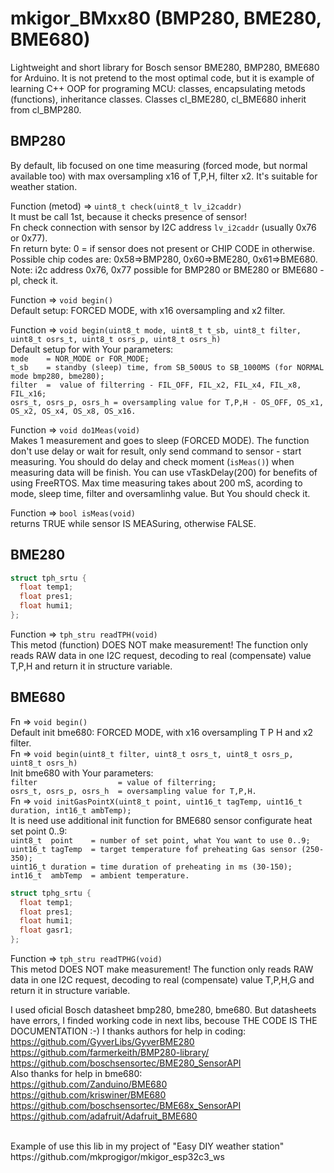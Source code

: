 # mkigor_BMxx80 (BMP280, BME280, BME680)
Lightweight and short library for Bosch sensor BME280, BMP280, BME680 for Arduino.
It is not pretend to the most optimal code, but it is example of learning C++ OOP for programing MCU: classes, encapsulating metods (functions), inheritance classes.
Classes cl_BME280, cl_BME680 inherit from cl_BMP280.

## BMP280
By default, lib focused on one time measuring (forced mode, but normal available too) 
with max oversampling x16 of T,P,H, filter x2. It's suitable for weather station.

Function (metod) => `uint8_t check(uint8_t lv_i2caddr)`<BR>
It must be call 1st, because it checks presence of sensor!<BR>
Fn check connection with sensor by I2C address `lv_i2caddr` (usually 0x76 or 0x77).<BR>
Fn return byte: 0 = if sensor does not present or CHIP CODE in otherwise.<BR>
Possible chip codes are: 0x58=>BMP280, 0x60=>BME280, 0x61=>BME680.<BR>
Note: i2c address 0x76, 0x77 possible for BMP280 or BME280 or BME680 - pl, check it.<BR>

Function => `void begin()`<BR>
Default setup: FORCED MODE, with x16 oversampling and x2 filter.<BR>

Function => `void begin(uint8_t mode, uint8_t t_sb, uint8_t filter, uint8_t osrs_t, uint8_t osrs_p, uint8_t osrs_h)`<BR>
Default setup for with Your parameters:<BR>
`mode    = NOR_MODE or FOR_MODE;`<BR>
`t_sb    = standby (sleep) time, from SB_500US to SB_1000MS (for NORMAL mode bmp280, bme280);`<BR>
`filter  =  value of filterring - FIL_OFF, FIL_x2, FIL_x4, FIL_x8, FIL_x16;`<BR>
`osrs_t, osrs_p, osrs_h = oversampling value for T,P,H - OS_OFF, OS_x1, OS_x2, OS_x4, OS_x8, OS_x16.`<BR>

Function => `void do1Meas(void)`<BR>
Makes 1 measurement and goes to sleep (FORCED MODE). The function don't use delay or wait for result, only send command to sensor - start measuring. You should do delay and check moment (`isMeas()`) when measuring data will be finish. You can use vTaskDelay(200) for benefits of using FreeRTOS.
Max time measuring takes about 200 mS, acording to mode, sleep time, filter and oversamlinhg value.
But You should check it.<BR>

Function => `bool isMeas(void)`<BR>
returns TRUE while sensor IS MEASuring, otherwise FALSE.<BR>

## BME280
```c++
struct tph_srtu {
  float temp1;
  float pres1;
  float humi1;
};
```
Function => `tph_stru readTPH(void)`<BR>
This metod (function) DOES NOT make measurement! The function only reads RAW data in one I2C request, decoding to real (compensate) value T,P,H and return it in structure variable.<BR>

## BME680
Fn => `void begin()`<BR>
Default init bme680: FORCED MODE, with x16 oversampling T P H and x2 filter.<BR>
Fn => `void begin(uint8_t filter, uint8_t osrs_t, uint8_t osrs_p, uint8_t osrs_h)`<BR>
Init bme680 with Your parameters:<BR>
`filter                  = value of filterring;`<BR>
`osrs_t, osrs_p, osrs_h  = oversampling value for T,P,H.`<BR>
Fn => `void initGasPointX(uint8_t point, uint16_t tagTemp, uint16_t duration, int16_t ambTemp);`<BR>
It is need use additional init function for BME680 sensor configurate heat set point 0..9:<br>
`uint8_t  point    = number of set point, what You want to use 0..9;`<br>
`uint16_t tagTemp  = target temperature fof preheating Gas sensor (250-350);`<br>
`uint16_t duration = time duration of preheating in ms (30-150);`<br>
`int16_t  ambTemp  = ambient temperature.`<br>
```c++
struct tphg_srtu {
  float temp1;
  float pres1;
  float humi1;
  float gasr1;
};
```
Function => `tph_stru readTPHG(void)`<BR>
This metod DOES NOT make measurement! The function only reads RAW data in one I2C request, decoding to real (compensate) value T,P,H,G and return it in structure variable.<BR>

I used oficial Bosch datasheet bmp280, bme280, bme680. But datasheets have errors, I finded working code in next libs, becouse THE CODE IS THE DOCUMENTATION :-) I thanks authors for help in coding:<BR>
https://github.com/GyverLibs/GyverBME280<BR>
https://github.com/farmerkeith/BMP280-library/<BR>
https://github.com/boschsensortec/BME280_SensorAPI<BR>
Also thanks for help in bme680:<br>
https://github.com/Zanduino/BME680<br>
https://github.com/kriswiner/BME680<br>
https://github.com/boschsensortec/BME68x_SensorAPI<BR>
https://github.com/adafruit/Adafruit_BME680<BR>

<BR>
Example of use this lib in my project of "Easy DIY weather station"<BR>
https://github.com/mkprogigor/mkigor_esp32c3_ws<BR>
